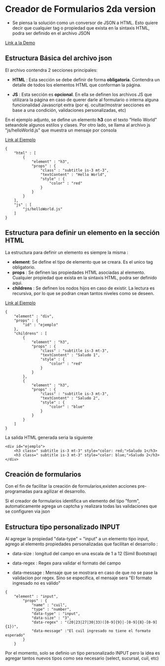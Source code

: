 # Creador de Formularios 2da version
	
- Se piensa la solución como un conversor de JSON a HTML. Esto quiere decir que cualquier tag o propiedad que exista en la sintaxis HTML, podra ser definido en el archivo JSON

[Link a la Demo](https://rodrigocamposbna.github.io/CreadorFormularios/)
	
## Estructura Básica del archivo json

El archivo contendra 2 secciones principales:

- **HTML** : Esta sección se debe definir de forma **obligatoria**. Contendra un detalle de todos los elementos HTML que conforman la página.

- **JS** : Esta sección es **opcional**. En ella se definen los archivos JS que utilizara la página en caso de querer darle al formulario o interna alguna funcionalidad Javascript extra (por ej. ocultar/mostrar secciones en base a una condición, validaciones personalizadas, etc)

En el ejemplo adjunto, se define un elemento **h3** con el texto "Hello World" seteandole algunos estilos y clases. Por otro lado, se llama al archivo js  "js/helloWorld.js" que muestra un mensaje por consola

[Link al Ejemplo](https://rodrigocamposbna.github.io/CreadorFormularios/?page=helloWorld)

```
{
    "html" : [
        {
            "element" : "h3",
            "props" : {
                "class" : "subtitle is-3 mt-3",
                "textContent" : "Hello World",
                "style" : {
                    "color" : "red"
                }
            } 
        }
    ],
    "js" : [
        "js/helloWorld.js"
    ]
}

```  


## Estructura para definir un elemento en la sección HTML

La estructura para definir un elemento es siempre la misma : 

- **element**: Se define el tipo de elemento que se creara. Es el unico tag obligatorio.
- **props** : Se definen las propiedades HTML asociadas al elemento. Cualquier propiedad que exista en la sintaxis HTML, podra ser definido aqui.
- **childrens** : Se definen los nodos hijos en caso de existir. La lectura es recursiva, por lo que se podran crean tantos niveles como se deseen.

[Link al Ejemplo](https://rodrigocamposbna.github.io/CreadorFormularios/?page=basico)


```
{
    "element" : "div",
    "props" : {
        "id" : "ejemplo"
    },
    "childrens" : [
        {
            "element" : "h3",
            "props" : {
                "class" : "subtitle is-3 mt-3",
                "textContent" : "Saludo 1",
                "style" : {
                    "color" : "red"
                }
            } 
        },
        {
            "element" : "h3",
            "props" : {
                "class" : "subtitle is-3 mt-3",
                "textContent" : "Saludo 2",
                "style" : {
                    "color" : "blue"
                }
            } 
        }
    ]
}

``` 
La salida HTML generada seria la siguiente

``` 
<div id="ejemplo">
    <h3 class=" subtitle is-3 mt-3" style="color: red;">Saludo 1</h3>
    <h3 class=" subtitle is-3 mt-3" style="color: blue;">Saludo 2</h3>
</div>
``` 


## Creación de formularios

Con el fin de facilitar la creación de formularios,existen acciones pre-programadas para agilizar el desarrollo.

Si el creador de formularios identifica un elemento del tipo "form", automaticamente agrega un captcha y realizara todas las validaciones que se configuren via json



## Estructura tipo personalizado INPUT

Al agregar la propiedad "data-type" = "input" a un elemento tipo input, agrego al elemento propiedades personalizadas que facilitan el desarrollo :

- data-size : longitud del campo en una escala de 1 a 12 (Simil Bootstrap)

- data-regex : Regex para validar el formato del campo

- data-message : Mensaje que se mostrara en caso de que no se pase la validacion por regex. Sino se especifica, el mensaje sera "El formato ingresado no es válido"


``` 
{
    "element" : "input",
        "props" : {
            "name" : "cuil",
            "type" : "number",
            "data-type" : "input",
            "data-size" : "3",
            "data-regex" : "(20|23|27|30|33)([0-9]{9}|-[0-9]{8}-[0-9]{1})",
            "data-message" :"El cuil ingresado no tiene el formato esperado"
        }
    }
``` 


Por el momento, solo se definio un tipo personalizado INPUT pero la idea es agregar tantos nuevos tipos como sea necesario (select, sucursal, cuil, etc)

